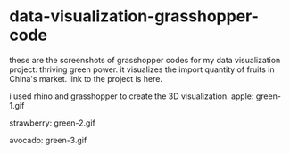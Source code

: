 # data-visualization-grasshopper-code
these are the screenshots of grasshopper codes for my data visualization project: thriving green power.
it visualizes the import quantity of fruits in China's market. link to the project is here.

i used rhino and grasshopper to create the 3D visualization. 
apple: 
green-1.gif

strawberry:
green-2.gif

avocado:
green-3.gif

